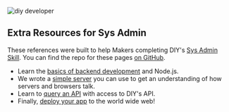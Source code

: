 ![diy developer](http://diy-visualpedia.s3.amazonaws.com/google-servers.png)

## Extra Resources for Sys Admin

These references were built to help Makers completing DIY's [Sys Admin Skill](http://www.diy.org/skills/sysadmin). You can find the repo for these pages [on GitHub](http://www.github.com/diy/sys-admin). 

* Learn the [basics of backend development](http://beddev.herokuapp.com/challenge/1) and Node.js.
* We wrote a [simple server](http://beddev.herokuapp.com/challenge/2) you can use to get an understanding of how servers and browsers talk.
* Learn to [query an API](http://beddev.herokuapp.com/challenge/5) with access to DIY's API.
* Finally, [deploy your app](http://beddev.herokuapp.com/challenge/2) to the world wide web!
